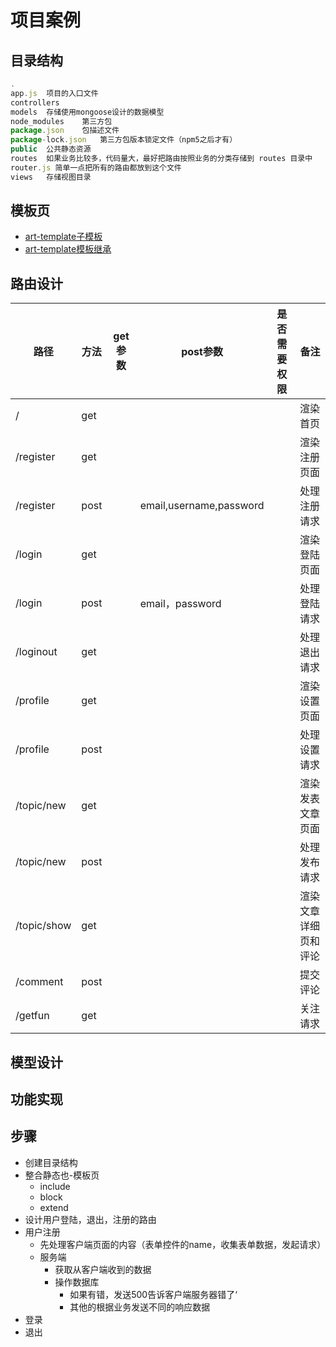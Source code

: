 
# 项目案例

## 目录结构

```javascript
.
app.js	项目的入口文件
controllers
models	存储使用mongoose设计的数据模型
node_modules	第三方包
package.json	包描述文件
package-lock.json	第三方包版本锁定文件（npm5之后才有）
public	公共静态资源
routes	如果业务比较多，代码量大，最好把路由按照业务的分类存储到 routes 目录中
router.js 简单一点把所有的路由都放到这个文件
views	存储视图目录
```

## 模板页

- [art-template子模板](https://aui.github.io/art-template/zh-cn/docs/syntax.html#%E5%AD%90%E6%A8%A1%E6%9D%BF)
- [art-template模板继承](https://aui.github.io/art-template/zh-cn/docs/syntax.html#%E6%A8%A1%E6%9D%BF%E7%BB%A7%E6%89%BF)

## 路由设计

|  路径   | 方法  | get参数 | post参数 | 是否需要权限 | 备注 |
|  ----  |  ---- | ----  |  ---- | ----  |  ---- |
| / | get |  |  |  | 渲染首页 |
| /register | get |  |  |  | 渲染注册页面 |
| /register | post |  | email,username,password |  | 处理注册请求 |
| /login | get |  |  |  | 渲染登陆页面 |
| /login | post |  | email，password |  | 处理登陆请求 |
| /loginout | get |  |  |  | 处理退出请求 |
| /profile | get |  |  |  | 渲染设置页面 |
| /profile | post |  |  |  | 处理设置请求 |
| /topic/new | get |  |  |  | 渲染发表文章页面 |
| /topic/new | post |  |  |  | 处理发布请求 |
| /topic/show | get |  |  |  | 渲染文章详细页和评论 |
| /comment | post |  |  |  | 提交评论 |
| /getfun | get |  |  |  | 关注请求 |

## 模型设计

## 功能实现

## 步骤

- 创建目录结构
- 整合静态也-模板页
  - include
  - block
  - extend
- 设计用户登陆，退出，注册的路由
- 用户注册
  - 先处理客户端页面的内容（表单控件的name，收集表单数据，发起请求）
  - 服务端
    - 获取从客户端收到的数据
    - 操作数据库
      - 如果有错，发送500告诉客户端服务器错了‘
      - 其他的根据业务发送不同的响应数据
- 登录
- 退出


